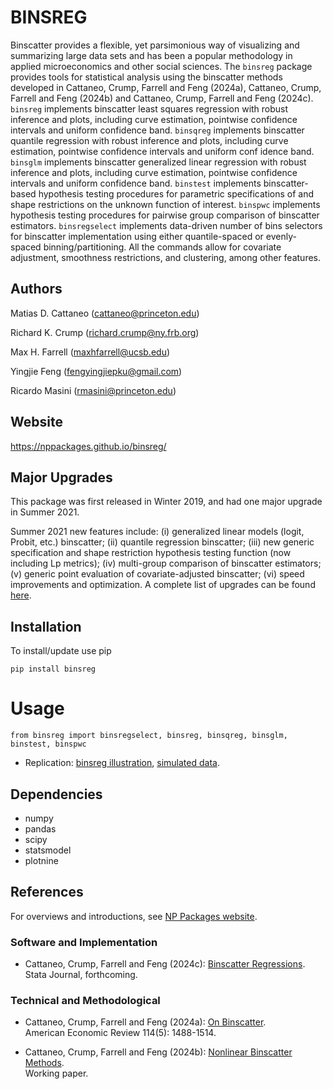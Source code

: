# BINSREG

Binscatter provides a flexible, yet parsimonious way of visualizing and summarizing large data sets and has been a popular methodology in applied microeconomics and other social sciences. The `binsreg` package provides tools for statistical analysis using the binscatter methods developed in Cattaneo, Crump, Farrell and Feng (2024a), Cattaneo, Crump, Farrell and Feng (2024b) and Cattaneo, Crump, Farrell and Feng (2024c). `binsreg` implements binscatter least squares regression with robust inference and plots, including curve estimation, pointwise confidence intervals and uniform confidence band. `binsqreg` implements binscatter quantile regression with robust inference and plots, including curve estimation, pointwise confidence intervals and uniform conf idence band. `binsglm` implements binscatter generalized linear regression with robust inference and plots, including curve estimation, pointwise confidence intervals and uniform confidence band. `binstest` implements binscatter-based hypothesis testing procedures for parametric specifications of and shape restrictions on the unknown function of interest. `binspwc` implements hypothesis testing procedures for pairwise group comparison of binscatter estimators. `binsregselect` implements data-driven number of bins selectors for binscatter implementation using either quantile-spaced or evenly-spaced binning/partitioning. All the commands allow for covariate adjustment, smoothness restrictions, and clustering, among other features.


## Authors
 
Matias D. Cattaneo (<cattaneo@princeton.edu>)

Richard K. Crump (<richard.crump@ny.frb.org>)

Max H. Farrell (<maxhfarrell@ucsb.edu>)

Yingjie Feng (<fengyingjiepku@gmail.com>)

Ricardo Masini (<rmasini@princeton.edu>)


## Website

https://nppackages.github.io/binsreg/

## Major Upgrades

This package was first released in Winter 2019, and had one major upgrade in Summer 2021.

Summer 2021 new features include: (i) generalized linear models (logit, Probit, etc.) binscatter; (ii) quantile regression binscatter; (iii) new generic specification and shape restriction hypothesis testing function (now including Lp metrics); (iv) multi-group comparison of binscatter estimators; (v) generic point evaluation of covariate-adjusted binscatter; (vi) speed improvements and optimization. A complete list of upgrades can be found [here](https://nppackages.github.io/binsreg/binsreg_upgrades.txt).


## Installation

To install/update use pip
```
pip install binsreg
```

# Usage
```
from binsreg import binsregselect, binsreg, binsqreg, binsglm, binstest, binspwc
```

- Replication: [binsreg illustration](https://github.com/nppackages/binsreg/blob/master/Python/binsreg_illustration.py), [simulated data](https://github.com/nppackages/binsreg/blob/master/Python/binsreg_sim.csv).


## Dependencies

- numpy
- pandas
- scipy
- statsmodel
- plotnine

## References

For overviews and introductions, see [NP Packages website](https://nppackages.github.io/).

### Software and Implementation

- Cattaneo, Crump, Farrell and Feng (2024c): [Binscatter Regressions](https://nppackages.github.io/references/Cattaneo-Crump-Farrell-Feng_2025_Stata.pdf).<br>
Stata Journal, forthcoming.

### Technical and Methodological

- Cattaneo, Crump, Farrell and Feng (2024a): [On Binscatter](https://mdcattaneo.github.io/papers/Cattaneo-Crump-Farrell-Feng_2024_AER.pdf).<br>
American Economic Review 114(5): 1488-1514.

- Cattaneo, Crump, Farrell and Feng (2024b): [Nonlinear Binscatter Methods](https://mdcattaneo.github.io/papers/Cattaneo-Crump-Farrell-Feng_2024_NonlinearBinscatter.pdf).<br>
Working paper.
